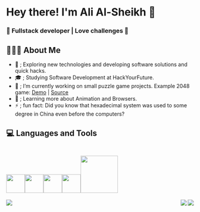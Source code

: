 # Hey there! I'm Ali Al-Sheikh 👋
### 🚀 Fullstack developer | Love challenges  🚀

## 👨🏻‍💻 About Me

  - 🤔 ; Exploring new technologies and developing software solutions and quick hacks.
  - 🎓 ; Studying Software Development at HackYourFuture.
  - 💼 ; I’m currently working on small puzzle game projects. Example 2048 game: [Demo](https://cometbroom.github.io/2048-Game/src/) | [Source](https://github.com/cometbroom/2048-Game) 
  - 🌱 ; Learning more about Animation and Browsers.
  - ⚡ ; fun fact: Did you know that hexadecimal system was used to some degree in China even before the computers?

## 💻 Languages and Tools
   <img src="https://media.giphy.com/media/dC3EHvqJ61hNReoxMV/giphy.gif" width="50"><img src="https://i.giphy.com/media/eNAsjO55tPbgaor7ma/200w.webp" width="50"><img src="https://media3.giphy.com/media/kdFc8fubgS31b8DsVu/giphy.webp" width="50"><img src="https://media.giphy.com/media/Z9tVBkl31S5WzprBJz/giphy.gif" width="50"><img src="https://media.giphy.com/media/kH1DBkPNyZPOk0BxrM/giphy.gif" width="100">
======
<p align="center">
<img align="left" src="https://github-readme-stats.vercel.app/api/top-langs/?username=cometbroom&theme=github_dark">
<img align="right" src="https://github-readme-stats.vercel.app/api/pin?username=cometbroom&repo=2048-game&theme=github_dark">
<img align="right" src="https://github-readme-stats.vercel.app/api/pin?username=cometbroom&repo=TRIODOS-clone&theme=github_dark">
</p>
<!--
**cometbroom/cometbroom** is a ✨ _special_ ✨ repository because its `README.md` (this file) appears on your GitHub profile.

Here are some ideas to get you started:

- 🔭 I’m currently working on ...
- 🌱 I’m currently learning ...
- 👯 I’m looking to collaborate on ...
- 🤔 I’m looking for help with ...
- 💬 Ask me about ...
- 📫 How to reach me: ...
- 😄 Pronouns: ...
- ⚡ Fun fact: ...
-->
